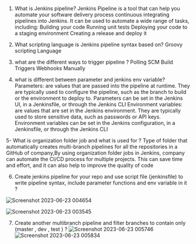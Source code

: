 1) What is Jenkins pipeline?
Jenkins Pipeline is a tool that can help you automate your software delivery process continuous integrating pipelines into Jenkins. It can be used to automate a wide range of tasks, including:
Building your code
Running unit tests
Deploying your code to a staging environment
Creating a release and deploy it

2) What scripting language is Jenkins pipeline syntax based on?
Groovy scripting Language

3) what are the different ways to trigger pipeline  ? 
Polling SCM
Build Triggers
Webhooks
Manually
 
4) what is different between parameter and jenkins env variable?
Parameters: are values that are passed into the pipeline at runtime. They are typically used to configure the pipeline, such as the branch to build or the environment to deploy to. Parameters can be set in the Jenkins UI, in a Jenkinsfile, or through the Jenkins CLI
Environment variables: are values that are set in the Jenkins environment. They are typically used to store sensitive data, such as passwords or API keys. Environment variables can be set in the Jenkins configuration, in a Jenkinsfile, or through the Jenkins CLI

5- What is organization folder job and what is used for ?
Type of folder that automatically creates multi-branch pipelines for all the repositories in a GitHub of company,By using organization folder jobs in Jenkins, company can automate the CI/CD process for multiple projects. This can save time and effort, and it can also help to improve the quality of code

6) Create jenkins pipeline for your repo and use script file (jenkinsfile) to write pipeline syntax, include parameter functions and env variable in it ?
   
![Screenshot 2023-06-23 004654](https://github.com/maelghamrawy/jenkins-/assets/28117071/09d7352e-0742-48cd-bef2-3fde1375ee15)

![Screenshot 2023-06-23 003545](https://github.com/maelghamrawy/jenkins-/assets/28117071/853711e4-6bda-4e79-97f6-7d7a86d568b6)

7) Create another multibranch pipeline and filter branches to contain only (master , dev , test ) ?
![Screenshot 2023-06-23 005746](https://github.com/maelghamrawy/jenkins-/assets/28117071/c97bdcb4-a1f3-4f60-958f-37a116474464)
![Screenshot 2023-06-23 005834](https://github.com/maelghamrawy/jenkins-/assets/28117071/10f217be-f0d5-43f8-a41a-a3a7fc8169e7)




